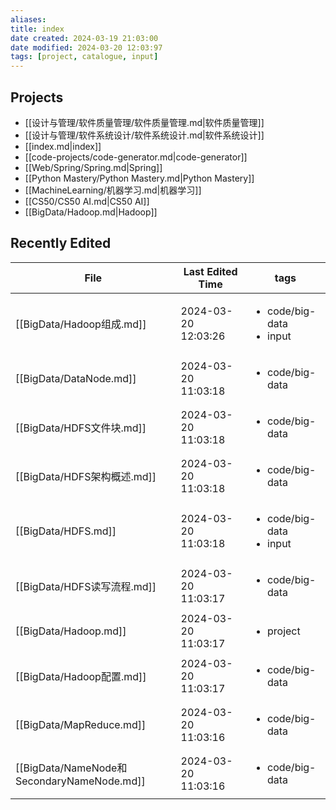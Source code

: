 ```yaml
---
aliases: 
title: index
date created: 2024-03-19 21:03:00
date modified: 2024-03-20 12:03:97
tags: [project, catalogue, input]
---
```

## Projects
- [[设计与管理/软件质量管理/软件质量管理.md|软件质量管理]]
- [[设计与管理/软件系统设计/软件系统设计.md|软件系统设计]]
- [[index.md|index]]
- [[code-projects/code-generator.md|code-generator]]
- [[Web/Spring/Spring.md|Spring]]
- [[Python Mastery/Python Mastery.md|Python Mastery]]
- [[MachineLearning/机器学习.md|机器学习]]
- [[CS50/CS50 AI.md|CS50 AI]]
- [[BigData/Hadoop.md|Hadoop]]
## Recently Edited
| File                                      | Last Edited Time    | tags                                          |
| ----------------------------------------- | ------------------- | --------------------------------------------- |
| [[BigData/Hadoop组成.md]]                   | 2024-03-20 12:03:26 | <ul><li>code/big-data</li><li>input</li></ul> |
| [[BigData/DataNode.md]]                   | 2024-03-20 11:03:18 | <ul><li>code/big-data</li></ul>               |
| [[BigData/HDFS文件块.md]]                    | 2024-03-20 11:03:18 | <ul><li>code/big-data</li></ul>               |
| [[BigData/HDFS架构概述.md]]                   | 2024-03-20 11:03:18 | <ul><li>code/big-data</li></ul>               |
| [[BigData/HDFS.md]]                       | 2024-03-20 11:03:18 | <ul><li>code/big-data</li><li>input</li></ul> |
| [[BigData/HDFS读写流程.md]]                   | 2024-03-20 11:03:17 | <ul><li>code/big-data</li></ul>               |
| [[BigData/Hadoop.md]]                     | 2024-03-20 11:03:17 | <ul><li>project</li></ul>                     |
| [[BigData/Hadoop配置.md]]                   | 2024-03-20 11:03:17 | <ul><li>code/big-data</li></ul>               |
| [[BigData/MapReduce.md]]                  | 2024-03-20 11:03:16 | <ul><li>code/big-data</li></ul>               |
| [[BigData/NameNode和SecondaryNameNode.md]] | 2024-03-20 11:03:16 | <ul><li>code/big-data</li></ul>               |
